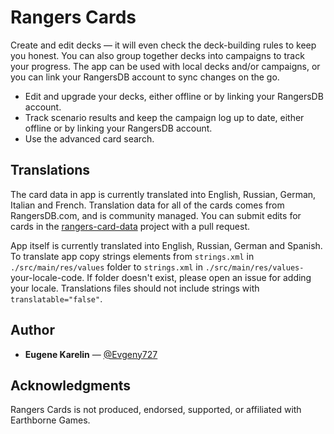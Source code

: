 # Rangers Cards

Create and edit decks — it will even check the deck-building rules to keep you honest. You can also group together decks into campaigns to track your progress. The app can be used with local decks and/or campaigns, or you can link your RangersDB account to sync changes on the go.

* Edit and upgrade your decks, either offline or by linking your RangersDB account.
* Track scenario results and keep the campaign log up to date, either offline or by linking your RangersDB account.
* Use the advanced card search.

## Translations
The card data in app is currently translated into English, Russian, German, Italian and French. Translation data for all of the cards comes from RangersDB.com, and is community managed. You can submit edits for cards in the [rangers-card-data](https://github.com/zzorba/rangers-card-data) project with a pull request.

App itself is currently translated into English, Russian, German and Spanish.
To translate app copy strings elements from `strings.xml` in `./src/main/res/values` folder to `strings.xml` in `./src/main/res/values-`your-locale-code. If folder doesn't exist, please open an issue for adding your locale. Translations files should not include strings with `translatable="false"`.

## Author

* **Eugene Karelin** — [@Evgeny727](https://github.com/Evgeny727)

## Acknowledgments

Rangers Cards is not produced, endorsed, supported, or affiliated with Earthborne Games.
